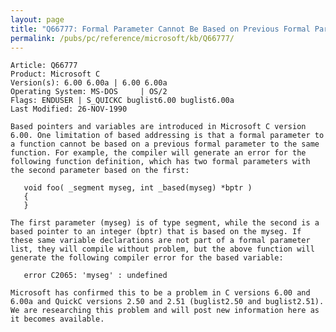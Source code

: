 ```yaml
---
layout: page
title: "Q66777: Formal Parameter Cannot Be Based on Previous Formal Parameter"
permalink: /pubs/pc/reference/microsoft/kb/Q66777/
---
```


	Article: Q66777
	Product: Microsoft C
	Version(s): 6.00 6.00a | 6.00 6.00a
	Operating System: MS-DOS     | OS/2
	Flags: ENDUSER | S_QUICKC buglist6.00 buglist6.00a
	Last Modified: 26-NOV-1990
	
	Based pointers and variables are introduced in Microsoft C version
	6.00. One limitation of based addressing is that a formal parameter to
	a function cannot be based on a previous formal parameter to the same
	function. For example, the compiler will generate an error for the
	following function definition, which has two formal parameters with
	the second parameter based on the first:
	
	   void foo( _segment myseg, int _based(myseg) *bptr )
	   {
	   }
	
	The first parameter (myseg) is of type segment, while the second is a
	based pointer to an integer (bptr) that is based on the myseg. If
	these same variable declarations are not part of a formal parameter
	list, they will compile without problem, but the above function will
	generate the following compiler error for the based variable:
	
	   error C2065: 'myseg' : undefined
	
	Microsoft has confirmed this to be a problem in C versions 6.00 and
	6.00a and QuickC versions 2.50 and 2.51 (buglist2.50 and buglist2.51).
	We are researching this problem and will post new information here as
	it becomes available.
